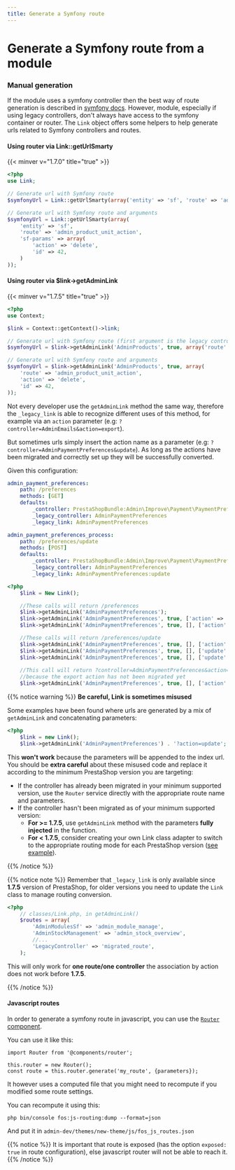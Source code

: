 ```yaml
---
title: Generate a Symfony route
---
```


# Generate a Symfony route from a module

### Manual generation

If the module uses a symfony controller then the best way of route generation is described in [symfony docs](https://symfony.com/doc/4.4/routing.html). However, module, especially if using legacy controllers, don't always have access to the symfony container or router. The `Link` object offers some helpers to help generate urls related to Symfony controllers and routes.

#### Using router via Link::getUrlSmarty
{{< minver v="1.7.0" title="true" >}}

```php
<?php
use Link;

// Generate url with Symfony route
$symfonyUrl = Link::getUrlSmarty(array('entity' => 'sf', 'route' => 'admin_product_catalog'));

// Generate url with Symfony route and arguments
$symfonyUrl = Link::getUrlSmarty(array(
    'entity' => 'sf',
    'route' => 'admin_product_unit_action',
    'sf-params' => array(
        'action' => 'delete',
        'id' => 42,
    )
));
```

#### Using router via $link->getAdminLink
{{< minver v="1.7.5" title="true" >}}

```php
<?php
use Context;

$link = Context::getContext()->link;

// Generate url with Symfony route (first argument is the legacy controller, even though it should be ignored)
$symfonyUrl = $link->getAdminLink('AdminProducts', true, array('route' => 'admin_product_catalog'));

// Generate url with Symfony route and arguments
$symfonyUrl = $link->getAdminLink('AdminProducts', true, array(
    'route' => 'admin_product_unit_action',
    'action' => 'delete',
    'id' => 42,
));
```

Not every developer use the `getAdminLink` method the same way, therefore the `_legacy_link` is able to recognize different
uses of this method, for example via an `action` parameter (e.g: `?controller=AdminEmails&action=export`).

But sometimes urls simply insert the action name as a parameter (e.g: `?controller=AdminPaymentPreferences&update`). As
long as the actions have been migrated and correctly set up they will be successfully converted.

Given this configuration:

```yaml
admin_payment_preferences:
    path: /preferences
    methods: [GET]
    defaults:
        _controller: PrestaShopBundle:Admin\Improve\Payment\PaymentPreferences:index
        _legacy_controller: AdminPaymentPreferences
        _legacy_link: AdminPaymentPreferences

admin_payment_preferences_process:
    path: /preferences/update
    methods: [POST]
    defaults:
        _controller: PrestaShopBundle:Admin\Improve\Payment\PaymentPreferences:processForm
        _legacy_controller: AdminPaymentPreferences
        _legacy_link: AdminPaymentPreferences:update
```

```php
<?php
    $link = New Link();

    //These calls will return /preferences
    $link->getAdminLink('AdminPaymentPreferences'); 
    $link->getAdminLink('AdminPaymentPreferences', true, ['action' => 'list']);
    $link->getAdminLink('AdminPaymentPreferences', true, [], ['action' => 'index']);

    //These calls will return /preferences/update
    $link->getAdminLink('AdminPaymentPreferences', true, [], ['action' => 'update']);
    $link->getAdminLink('AdminPaymentPreferences', true, [], ['update' => true]); =>
    $link->getAdminLink('AdminPaymentPreferences', true, [], ['update' => '']); =>
    
    //This call will return ?controller=AdminPaymentPreferences&action=export
    //because the export action has not been migrated yet
    $link->getAdminLink('AdminPaymentPreferences', true, [], ['action' => 'export']);
```

{{% notice warning %}}
**Be careful, Link is sometimes misused**

Some examples have been found where urls are generated by a mix of `getAdminLink` and concatenating parameters:

```php
<?php
    $link = new Link();
    $link->getAdminLink('AdminPaymentPreferences') . '?action=update';
```

This **won't work** because the parameters will be appended to the index url.
You should be **extra careful** about these misused code and replace it according to the minimum PrestaShop version you are targeting:

- If the controller has already been migrated in your minimum supported version, use the `Router` service directly with the appropriate route name and parameters.
- If the controller hasn't been migrated as of your minimum supported version:
    - **For >= 1.7.5**, use `getAdminLink` method with the parameters **fully injected** in the function.
    - **For < 1.7.5**, consider creating your own Link class adapter to switch to the appropriate routing mode for each PrestaShop version ([see example](https://github.com/PrestaShopCorp/ps_checkout/blob/v1.x.x/classes/Adapter/LinkAdapter.php)).

{{% /notice %}}

{{% notice note %}}
Remember that `_legacy_link` is only available since **1.7.5** version of PrestaShop, for older versions you need to update the `Link`
class to manage routing conversion.

```php
<?php
    // classes/Link.php, in getAdminLink()
    $routes = array(
        'AdminModulesSf' => 'admin_module_manage',
        'AdminStockManagement' => 'admin_stock_overview',
        //...
        'LegacyController' => 'migrated_route',
    );
```

This will only work for **one route/one controller** the association by action does not work before **1.7.5**.

{{% /notice %}}

#### Javascript routes
In order to generate a symfony route in javascript, you can use the [`Router` component](https://github.com/PrestaShop/PrestaShop/blob/8.0.x/admin-dev/themes/new-theme/js/components/router.ts).

You can use it like this:
```
import Router from '@components/router';

this.router = new Router();
const route = this.router.generate('my_route', {parameters});
```

It however uses a computed file that you might need to recompute if you modified some route settings.

You can recompute it using this:
```
php bin/console fos:js-routing:dump --format=json
```
And put it in `admin-dev/themes/new-theme/js/fos_js_routes.json`

{{% notice %}}
It is important that route is exposed (has the option `exposed: true` in route configuration), else javascript router will not be able to reach it.
{{% /notice %}}
